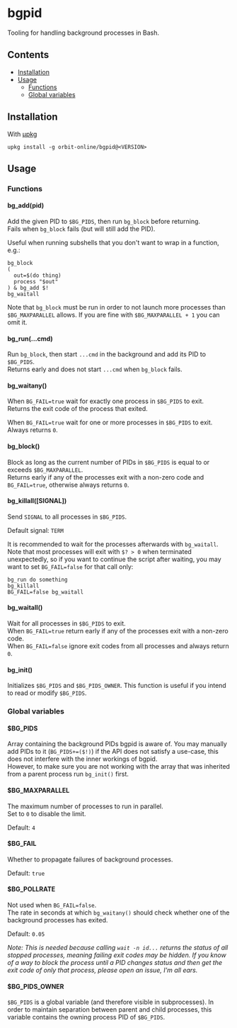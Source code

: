 # bgpid

Tooling for handling background processes in Bash.

## Contents

- [Installation](#installation)
- [Usage](#usage)
  - [Functions](#functions)
  - [Global variables](#global-variables)

## Installation

With [μpkg](https://github.com/orbit-online/upkg)

```
upkg install -g orbit-online/bgpid@<VERSION>
```

## Usage

### Functions

#### bg_add(pid)

Add the given PID to `$BG_PIDS`, then run `bg_block` before returning.  
Fails when `bg_block` fails (but will still add the PID).

Useful when running subshells that you don't want to wrap in a function, e.g.:

```
bg_block
(
  out=$(do thing)
  process "$out"
) & bg_add $!
bg_waitall
```

Note that `bg_block` must be run in order to not launch more processes than
`$BG_MAXPARALLEL` allows. If you are fine with `$BG_MAXPARALLEL + 1` you can
omit it.

#### bg_run(...cmd)

Run `bg_block`, then start `...cmd` in the background and add its PID to
`$BG_PIDS`.  
Returns early and does not start `...cmd` when `bg_block` fails.

#### bg_waitany()

When `BG_FAIL=true` wait for exactly one process in `$BG_PIDS` to exit.  
Returns the exit code of the process that exited.

When `BG_FAIL=true` wait for one or more processes in `$BG_PIDS` to exit.  
Always returns `0`.

#### bg_block()

Block as long as the current number of PIDs in `$BG_PIDS` is equal to or exceeds
`$BG_MAXPARALLEL`.  
Returns early if any of the processes exit with a non-zero code and
`BG_FAIL=true`, otherwise always returns `0`.

#### bg_killall([SIGNAL])

Send `SIGNAL` to all processes in `$BG_PIDS`.

Default signal: `TERM`

It is recommended to wait for the processes afterwards with `bg_waitall`.
Note that most processes will exit with `$? > 0` when terminated unexpectedly,
so if you want to continue the script after waiting, you may want to set
`BG_FAIL=false` for that call only:

```
bg_run do something
bg_killall
BG_FAIL=false bg_waitall
```

#### bg_waitall()

Wait for all processes in `$BG_PIDS` to exit.  
When `BG_FAIL=true` return early if any of the processes exit with a
non-zero code.  
When `BG_FAIL=false` ignore exit codes from all processes and always return `0`.

#### bg_init()

Initializes `$BG_PIDS` and `$BG_PIDS_OWNER`. This function is useful if you
intend to read or modify `$BG_PIDS`.

### Global variables

#### $BG_PIDS

Array containing the background PIDs bgpid is aware of. You may manually add
PIDs to it (`BG_PIDS+=($!)`) if the API does not satisfy a use-case, this does
not interfere with the inner workings of bgpid.  
However, to make sure you are not working with the array that was inherited from
a parent process run `bg_init()` first.

#### $BG_MAXPARALLEL

The maximum number of processes to run in parallel.  
Set to `0` to disable the limit.

Default: `4`

#### $BG_FAIL

Whether to propagate failures of background processes.

Default: `true`

#### $BG_POLLRATE

Not used when `BG_FAIL=false`.  
The rate in seconds at which `bg_waitany()` should check whether one of the
background processes has exited.

Default: `0.05`

_Note: This is needed because calling `wait -n id...` returns the status of all
stopped processes, meaning failing exit codes may be hidden. If you know of a
way to block the process until a PID changes status and then get the exit code
of only that process, please open an issue, I'm all ears._

#### $BG_PIDS_OWNER

`$BG_PIDS` is a global variable (and therefore visible in subprocesses).
In order to maintain separation between parent and child processes,
this variable contains the owning process PID of `$BG_PIDS`.
